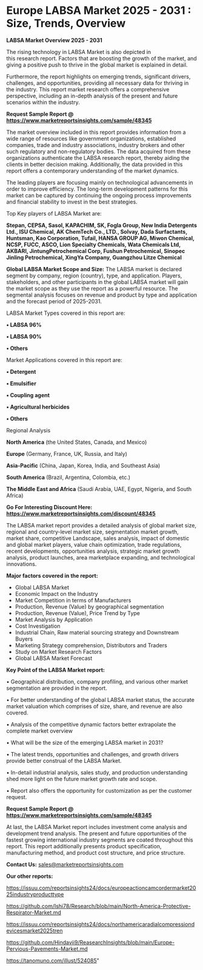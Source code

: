 # Europe LABSA Market 2025 - 2031 : Size, Trends, Overview

<Strong> LABSA Market Overview 2025 - 2031</strong>

The rising technology in LABSA Market is also depicted in this research report. Factors that are boosting the growth of the market, and giving a positive push to thrive in the global market is explained in detail.

Furthermore, the report highlights on emerging trends, significant drivers, challenges, and opportunities, providing all necessary data for thriving in the industry. This report market research offers a comprehensive perspective, including an in-depth analysis of the present and future scenarios within the industry.

<strong>Request Sample Report @ <a href=https://www.marketreportsinsights.com/sample/48345>https://www.marketreportsinsights.com/sample/48345</a></strong>

The market overview included in this report provides information from a wide range of resources like government organizations, established companies, trade and industry associations, industry brokers and other such regulatory and non-regulatory bodies. The data acquired from these organizations authenticate the LABSA research report, thereby aiding the clients in better decision making. Additionally, the data provided in this report offers a contemporary understanding of the market dynamics.

The leading players are focusing mainly on technological advancements in order to improve efficiency. The long-term development patterns for this market can be captured by continuing the ongoing process improvements and financial stability to invest in the best strategies.

Top Key players of LABSA Market are:

<strong>Stepan, CEPSA, Sasol, KAPACHIM, SK, Fogla Group, New India Detergents Ltd., ISU Chemical, AK ChemTech Co., LTD., Solvay, Dada Surfactants, Huntsman, Kao Corporation, Tufail, HANSA GROUP AG, Miwon Chemical, NCSP, FUCC, ASCO, Lion Specialty Chemicals, Wata Chemicals Ltd, AKBARI, JintungPetrochemical Corp, Fushun Petrochemical, Sinopec Jinling Petrochemical, XingYa Company, Guangzhou Litze Chemical</strong>

<strong><b>Global LABSA Market Scope and Size:</b></strong>
The LABSA market is declared segment by company, region (country), type, and application. Players, stakeholders, and other participants in the global LABSA market will gain the market scope as they use the report as a powerful resource. The segmental analysis focuses on revenue and product by type and application and the forecast period of 2025-2031.

LABSA Market Types covered in this report are:

<strong>•  LABSA 96%

•  LABSA 90%

•  Others</strong>

Market Applications covered in this report are:

<strong>•  Detergent

•  Emulsifier

•  Coupling agent

•  Agricultural herbicides

•  Others</strong> 

Regional Analysis

<strong>North America</strong> (the United States, Canada, and Mexico)

<strong>Europe</strong> (Germany, France, UK, Russia, and Italy)

<strong>Asia-Pacific</strong> (China, Japan, Korea, India, and Southeast Asia)

<strong>South America</strong> (Brazil, Argentina, Colombia, etc.)

<strong>The Middle East and Africa</strong> (Saudi Arabia, UAE, Egypt, Nigeria, and South Africa)

<strong>Go For Interesting Discount Here: <a href=https://www.marketreportsinsights.com/discount/48345>https://www.marketreportsinsights.com/discount/48345</a></strong>

The LABSA market report provides a detailed analysis of global market size, regional and country-level market size, segmentation market growth, market share, competitive Landscape, sales analysis, impact of domestic and global market players, value chain optimization, trade regulations, recent developments, opportunities analysis, strategic market growth analysis, product launches, area marketplace expanding, and technological innovations.

<strong><b>Major factors covered in the report:</b></strong>
<ul>
  <li>Global LABSA Market </li>
  <li>Economic Impact on the Industry</li>
  <li>Market Competition in terms of Manufacturers</li>
  <li>Production, Revenue (Value) by geographical segmentation</li>
  <li>Production, Revenue (Value), Price Trend by Type</li>
  <li>Market Analysis by Application</li>
  <li>Cost Investigation</li>
  <li>Industrial Chain, Raw material sourcing strategy and Downstream Buyers</li>
  <li>Marketing Strategy comprehension, Distributors and Traders</li>
  <li>Study on Market Research Factors</li>
  <li>Global LABSA Market Forecast</li>
</ul>

<strong><b>Key Point of the LABSA Market report:</b></strong>

• Geographical distribution, company profiling, and various other market segmentation are provided in the report.

• For better understanding of the global LABSA market status, the accurate market valuation which comprises of size, share, and revenue are also covered.

• Analysis of the competitive dynamic factors better extrapolate the complete market overview

• What will be the size of the emerging LABSA market in 2031?

• The latest trends, opportunities and challenges, and growth drivers provide better construal of the LABSA Market.

• In-detail industrial analysis, sales study, and production understanding shed more light on the future market growth rate and scope.

• Report also offers the opportunity for customization as per the customer request.

<strong>Request Sample Report @ <a href=https://www.marketreportsinsights.com/sample/48345>https://www.marketreportsinsights.com/sample/48345</a></strong>

At last, the LABSA Market report includes investment come analysis and development trend analysis. The present and future opportunities of the fastest growing international industry segments are coated throughout this report. This report additionally presents product specification, manufacturing method, and product cost structure, and price structure.

<strong>Contact Us:</strong>
sales@marketreportsinsights.com

<strong>Our other reports:</strong>

<a href=https://issuu.com/reportsinsights24/docs/europeactioncamcordermarket2025industryproducttype>https://issuu.com/reportsinsights24/docs/europeactioncamcordermarket2025industryproducttype</a>

<a href=https://github.com/Ishi78/Research/blob/main/North-America-Protective-Respirator-Market.md>https://github.com/Ishi78/Research/blob/main/North-America-Protective-Respirator-Market.md</a>

<a href=https://issuu.com/reportsinsights24/docs/northamericaradialcompressiondevicesmarket2025tren>https://issuu.com/reportsinsights24/docs/northamericaradialcompressiondevicesmarket2025tren</a>

<a href=https://github.com/Hindavii9/ReasearchInsights/blob/main/Europe-Pervious-Pavements-Market.md>https://github.com/Hindavii9/ReasearchInsights/blob/main/Europe-Pervious-Pavements-Market.md</a>

<a href=https://tanomuno.com/illust/524085>https://tanomuno.com/illust/524085</a>"
